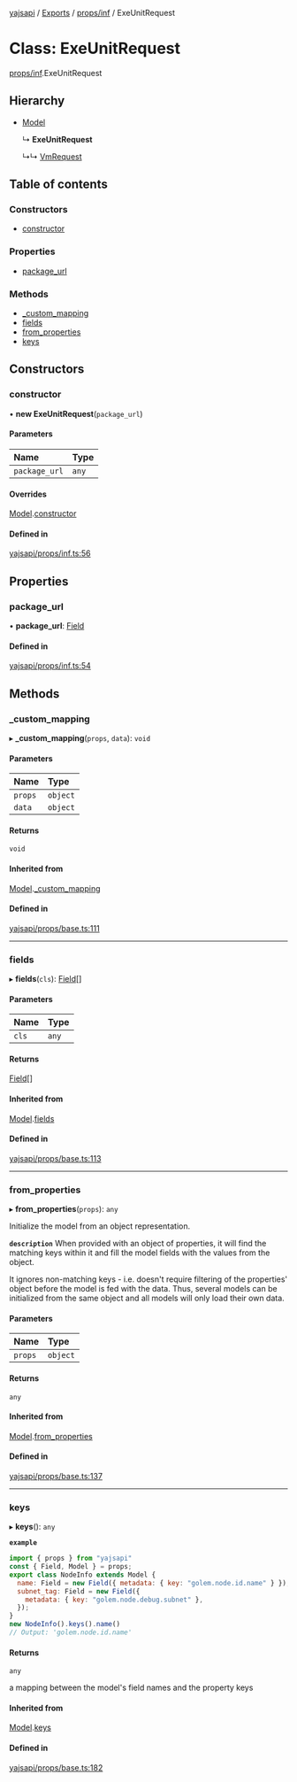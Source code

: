 [yajsapi](../README.md) / [Exports](../modules.md) / [props/inf](../modules/props_inf.md) / ExeUnitRequest

# Class: ExeUnitRequest

[props/inf](../modules/props_inf.md).ExeUnitRequest

## Hierarchy

- [Model](props_base.model.md)

  ↳ **ExeUnitRequest**

  ↳↳ [VmRequest](props_inf.vmrequest.md)

## Table of contents

### Constructors

- [constructor](props_inf.exeunitrequest.md#constructor)

### Properties

- [package\_url](props_inf.exeunitrequest.md#package_url)

### Methods

- [\_custom\_mapping](props_inf.exeunitrequest.md#_custom_mapping)
- [fields](props_inf.exeunitrequest.md#fields)
- [from\_properties](props_inf.exeunitrequest.md#from_properties)
- [keys](props_inf.exeunitrequest.md#keys)

## Constructors

### constructor

• **new ExeUnitRequest**(`package_url`)

#### Parameters

| Name | Type |
| :------ | :------ |
| `package_url` | `any` |

#### Overrides

[Model](props_base.model.md).[constructor](props_base.model.md#constructor)

#### Defined in

[yajsapi/props/inf.ts:56](https://github.com/golemfactory/yajsapi/blob/8f42a91/yajsapi/props/inf.ts#L56)

## Properties

### package\_url

• **package\_url**: [Field](props_base.field.md)

#### Defined in

[yajsapi/props/inf.ts:54](https://github.com/golemfactory/yajsapi/blob/8f42a91/yajsapi/props/inf.ts#L54)

## Methods

### \_custom\_mapping

▸ **_custom_mapping**(`props`, `data`): `void`

#### Parameters

| Name | Type |
| :------ | :------ |
| `props` | `object` |
| `data` | `object` |

#### Returns

`void`

#### Inherited from

[Model](props_base.model.md).[_custom_mapping](props_base.model.md#_custom_mapping)

#### Defined in

[yajsapi/props/base.ts:111](https://github.com/golemfactory/yajsapi/blob/8f42a91/yajsapi/props/base.ts#L111)

___

### fields

▸ **fields**(`cls`): [Field](props_base.field.md)[]

#### Parameters

| Name | Type |
| :------ | :------ |
| `cls` | `any` |

#### Returns

[Field](props_base.field.md)[]

#### Inherited from

[Model](props_base.model.md).[fields](props_base.model.md#fields)

#### Defined in

[yajsapi/props/base.ts:113](https://github.com/golemfactory/yajsapi/blob/8f42a91/yajsapi/props/base.ts#L113)

___

### from\_properties

▸ **from_properties**(`props`): `any`

Initialize the model from an object representation.

**`description`** When provided with an object of properties, it will find the matching keys
   within it and fill the model fields with the values from the object.

   It ignores non-matching keys - i.e. doesn't require filtering of the properties'
   object before the model is fed with the data. Thus, several models can be
   initialized from the same object and all models will only load their own data.

#### Parameters

| Name | Type |
| :------ | :------ |
| `props` | `object` |

#### Returns

`any`

#### Inherited from

[Model](props_base.model.md).[from_properties](props_base.model.md#from_properties)

#### Defined in

[yajsapi/props/base.ts:137](https://github.com/golemfactory/yajsapi/blob/8f42a91/yajsapi/props/base.ts#L137)

___

### keys

▸ **keys**(): `any`

**`example`**
```js
import { props } from "yajsapi"
const { Field, Model } = props;
export class NodeInfo extends Model {
  name: Field = new Field({ metadata: { key: "golem.node.id.name" } });
  subnet_tag: Field = new Field({
    metadata: { key: "golem.node.debug.subnet" },
  });
}
new NodeInfo().keys().name()
// Output: 'golem.node.id.name'
```

#### Returns

`any`

a mapping between the model's field names and the property keys

#### Inherited from

[Model](props_base.model.md).[keys](props_base.model.md#keys)

#### Defined in

[yajsapi/props/base.ts:182](https://github.com/golemfactory/yajsapi/blob/8f42a91/yajsapi/props/base.ts#L182)
